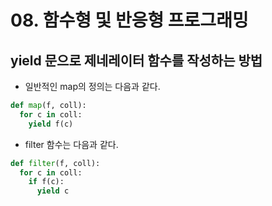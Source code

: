 # 08. 함수형 및 반응형 프로그래밍

## yield 문으로 제네레이터 함수를 작성하는 방법

- 일반적인 map의 정의는 다음과 같다.

```py
def map(f, coll):
  for c in coll:
    yield f(c)
```

- filter 함수는 다음과 같다.

```py
def filter(f, coll):
  for c in coll:
    if f(c):
      yield c
```